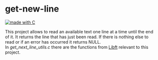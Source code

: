 # get-new-line

[![made with C](https://forthebadge.com/images/badges/made-with-c.svg)](https://forthebadge.com)


This project allows to read an available text one line at a time until the end of it. It returns the line that has just been read. If there is nothing else to read or if an error has occurred it returns NULL. <br>
In *get_next_line_utils.c* there are the functions from [Libft][1] relevant to this project.


[1]: https://github.com/callmeferre/Libft/blob/master/en.subject.pdf "Libft PDF"
